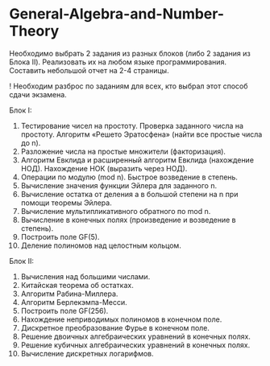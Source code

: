 # General-Algebra-and-Number-Theory
Необходимо выбрать 2 задания из разных блоков (либо 2 задания из Блока II).	
Реализовать их на любом языке программирования. 
Составить небольшой отчет на 2-4 страницы. 

! Необходим разброс по заданиям для всех, кто выбрал этот способ сдачи экзамена.

Блок I:
1. Тестирование чисел на простоту. Проверка заданного числа на простоту. Алгоритм
«Решето Эратосфена» (найти все простые числа до n).
2. Разложение числа на простые множители (факторизация).
3. Алгоритм Евклида и расширенный алгоритм Евклида (нахождение НОД).
Нахождение НОК (выразить через НОД).
4. Операции по модулю (mod n). Быстрое возведение в степень.
5. Вычисление значения функции Эйлера для заданного n.
6. Вычисление остатка от деления a в большой степени на n при помощи теоремы
Эйлера.
7. Вычисление мультипликативного обратного по mod n.
8. Вычисление в конечных полях (произведение и возведение в степень). 
9. Построить поле GF(5).
10. Деление полиномов над целостным кольцом.

Блок II:
1. Вычисления над большими числами.
2. Китайская теорема об остатках.
3. Алгоритм Рабина-Миллера.
4. Алгоритм Берлекэмпа-Месси.
5. Построить поле GF(256).
6. Нахождение неприводимых полиномов в конечном поле.
7. Дискретное преобразование Фурье в конечном поле.
8. Решение двоичных алгебраических уравнений в конечных полях.
9. Решение кубичных алгебраических уравнений в конечных полях.
10. Вычисление дискретных логарифмов.
